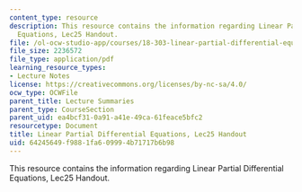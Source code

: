 ```yaml
---
content_type: resource
description: This resource contains the information regarding Linear Partial Differential
  Equations, Lec25 Handout.
file: /ol-ocw-studio-app/courses/18-303-linear-partial-differential-equations-analysis-and-numerics-fall-2014/64245649f9881fa609994b71717b6b98_MIT18_303F14_fourier_disp.pdf
file_size: 2236572
file_type: application/pdf
learning_resource_types:
- Lecture Notes
license: https://creativecommons.org/licenses/by-nc-sa/4.0/
ocw_type: OCWFile
parent_title: Lecture Summaries
parent_type: CourseSection
parent_uid: ea4bcf31-0a91-a41e-49ca-61feace5bfc2
resourcetype: Document
title: Linear Partial Differential Equations, Lec25 Handout
uid: 64245649-f988-1fa6-0999-4b71717b6b98
---
```

This resource contains the information regarding Linear Partial Differential Equations, Lec25 Handout.